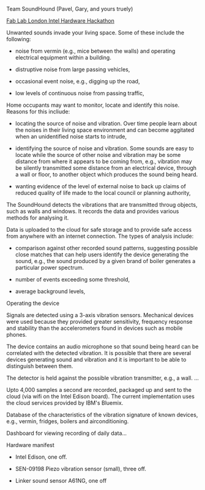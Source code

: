 Team SoundHound (Pavel, Gary, and yours truely)

[Fab Lab London Intel Hardware Hackathon](http://fablablondon.org/events/fab-lab-london-intel-hardware-hackathon/)


Unwanted sounds invade your living space.  Some of these include
the following:

* noise from vermin (e.g., mice between the walls) and operating
electrical equipment within a building.

* distruptive noise from large passing vehicles,

* occasional event noise, e.g., digging up the road,

* low levels of continuous noise from passing traffic,

Home occupants may want to monitor, locate and identify this
noise.  Reasons for this incliude:

* locating the source of noise and vibration.  Over time people
learn about the noises in their living space environment and can
become aggitated when an unidentified noise starts to intrude,

* identifying the source of noise and vibration.  Some sounds
are easy to locate while the source of other noise and vibration
may be some distance from where it appears to be coming from,
e.g., vibration may be silently transmitted some distance from an
electrical device, through a wall or floor, to another object
which produces the sound being heard.

* wanting evidence of the level of external noise to back up claims
of reduced quality of life made to the local council or planning
authority,

The SoundHound detects the vibrations that are transmitted
throug objects, such as walls and windows.  It records the
data and provides various methods for analysing it.

Data is uploaded to the cloud for safe storage and to
provide safe access from anywhere with an internet connection.
The types of analysis include:

* comparison against other recorded sound patterns, suggesting
possible close matches that can help users identify the device
generating the sound, e.g., the sound produced by a given brand of
boiler generates a particular power spectrum.

* number of events exceeding some threshold,

* average background levels,

Operating the device

Signals are detected using a 3-axis vibration sensors.
Mechanical devices were used because they provided greater sensitivity,
frequency response and stability than the accelerometers
found in devices such as mobile phones.

The device contains an audio microphone so that sound being
heard can be correlated with the detected vibration.  It is
possible that there are several devices generating
sound and vibration and it is important to be able to distinguish
between them.

The detector is held against the possible vibration transmitter,
e.g., a wall. ...

Upto 4,000 samples a second are recorded, packaged up and
sent to the cloud (via wifi on the Intel Edison board).
The current implementation uses the cloud services provided
by IBM's Bluemix.

Database of the characteristics of the vibration signature
of known devices, e.g., vermin, fridges, boilers and airconditioning.

Dashboard for viewing recording of daily data...


Hardware manifest

* Intel Edison, one off.

* SEN-09198 Piezo vibration sensor (small), three off.

* Linker sound sensor A61NG, one off


